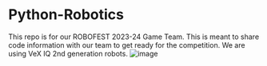 # Python-Robotics
 
This repo is for our ROBOFEST 2023-24 Game Team. 
This is meant to share code information with our team to get ready for the competition. 
We are using VeX IQ 2nd generation robots.
![image](https://github.com/rudraforweb/Python-Robotics/assets/74744301/b0b145aa-e7e6-43b9-8437-6ba7faba8375)
